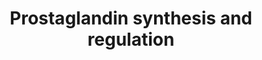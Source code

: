 ---
annotations:
- id: PW:0000156
  parent: classic metabolic pathway
  type: Pathway Ontology
  value: prostaglandin metabolic pathway
authors:
- MaintBot
- Mkutmon
- Egonw
- DeSl
- Eweitz
description: 'A prostaglandin is any member of a group of lipid compounds that are
  derived enzymatically from fatty acids and have important functions in the animal
  body. Every prostaglandin contains 20 carbon atoms, including a 5-carbon ring. They
  are mediators and have a variety of strong physiological effects, such as regulating
  the contraction and relaxation of smooth muscle tissue.[1] Prostaglandins are not
  hormones, but autocrine or paracrine, which are locally acting messenger molecules.
  They differ from hormones in that they are not produced at a discrete site but in
  many places throughout the human body. Also, their target cells are present in the
  immediate vicinity of the site of their secretion (of which there are many). The
  prostaglandins, together with the thromboxanes and prostacyclins, form the prostanoid
  class of fatty acid derivatives, a subclass of eicosanoids. Source: Wikipedia ([[wikipedia:Prostaglandin]])'
last-edited: 2021-05-21
organisms:
- Bos taurus
redirect_from:
- /index.php/Pathway:WP995
- /instance/WP995
- /instance/WP995_rr117590
revision: r117590
schema-jsonld:
- '@context': https://schema.org/
  '@id': https://wikipathways.github.io/pathways/WP995.html
  '@type': Dataset
  creator:
    '@type': Organization
    name: WikiPathways
  description: 'A prostaglandin is any member of a group of lipid compounds that are
    derived enzymatically from fatty acids and have important functions in the animal
    body. Every prostaglandin contains 20 carbon atoms, including a 5-carbon ring.
    They are mediators and have a variety of strong physiological effects, such as
    regulating the contraction and relaxation of smooth muscle tissue.[1] Prostaglandins
    are not hormones, but autocrine or paracrine, which are locally acting messenger
    molecules. They differ from hormones in that they are not produced at a discrete
    site but in many places throughout the human body. Also, their target cells are
    present in the immediate vicinity of the site of their secretion (of which there
    are many). The prostaglandins, together with the thromboxanes and prostacyclins,
    form the prostanoid class of fatty acid derivatives, a subclass of eicosanoids.
    Source: Wikipedia ([[wikipedia:Prostaglandin]])'
  keywords:
  - ANXA1
  - ANXA2
  - ANXA3
  - ANXA4
  - ANXA5
  - ANXA6
  - ANXA8
  - Arachidonic Acid
  - CYP11A1
  - Calcium
  - Cortisol
  - EDN1
  - EDNRA
  - EDNRB
  - EP1
  - FP
  - HPGD
  - HSD11B1
  - HSD11B2
  - PGE2
  - PGF2a
  - PGHS-2
  - PGI2
  - PLA2G4A
  - PRL
  - PTGDR
  - PTGDS
  - PTGER2
  - PTGER3
  - PTGER4
  - PTGIR
  - PTGIS
  - PTGS1
  - Progesterone
  - Prostaglandin H2
  - S100A10
  - SCGB1A1
  - TBXAS1
  - TXA2
  license: CC0
  name: Prostaglandin synthesis and regulation
seo: CreativeWork
title: Prostaglandin synthesis and regulation
wpid: WP995
---